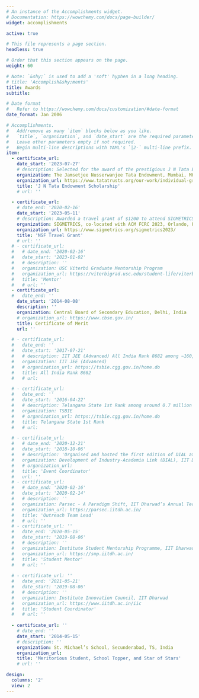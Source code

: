 ```yaml
---
# An instance of the Accomplishments widget.
# Documentation: https://wowchemy.com/docs/page-builder/
widget: accomplishments

active: true

# This file represents a page section.
headless: true

# Order that this section appears on the page.
weight: 60

# Note: `&shy;` is used to add a 'soft' hyphen in a long heading.
# title: 'Accomplish&shy;ments'
title: Awards
subtitle:

# Date format
#   Refer to https://wowchemy.com/docs/customization/#date-format
date_format: Jan 2006

# Accomplishments.
#   Add/remove as many `item` blocks below as you like.
#   `title`, `organization`, and `date_start` are the required parameters.
#   Leave other parameters empty if not required.
#   Begin multi-line descriptions with YAML's `|2-` multi-line prefix.
item:
  - certificate_url: 
    date_start: '2023-07-27'
    # description: Selected for the award of the prestigious J N Tata Endowment Scholarship for the higher education of Indians, for the year 2023-24.
    organization: The Jamsetjee Nusserwanjee Tata Endowment, Mumbai, MH, India
    organization_url: https://www.tatatrusts.org/our-work/individual-grants-programme/education-grants
    title: 'J N Tata Endowment Scholarship'
    # url: ''

  - certificate_url: 
    # date_end: '2020-02-16'
    date_start: '2023-05-11'
    # description: Awarded a travel grant of $1200 to attend SIGMETRICS co-located with ACM FCRC 2023 at Orlando, Florida.
    organization: SIGMETRICS, co-located with ACM FCRC 2023, Orlando, FL, USA
    organization_url: https://www.sigmetrics.org/sigmetrics2023/
    title: 'NSF Travel Grant'
    # url: ''
  # - certificate_url: 
  #   # date_end: '2020-02-16'
  #   date_start: '2023-01-02'
  #   # description: ''
  #   organization: USC Viterbi Graduate Mentorship Program
  #   organization_url: https://viterbigrad.usc.edu/student-life/viterbi-mentorship/
  #   title: 'Mentor'
  #   # url: ''
  - certificate_url: 
  #   date_end: ''
    date_start: '2014-08-08'
    description: ''
    organization: Central Board of Secondary Education, Delhi, India
    # organization_url: https://www.cbse.gov.in/
    title: Certificate of Merit
    url: ''

  # - certificate_url: 
  #   date_end: ''
  #   date_start: '2017-07-21'
  #   # description: IIT JEE (Advanced) All India Rank 8682 among ∼160,000 candidates
  #   organization: IIT JEE (Advanced) 
  #   # organization_url: https://tsbie.cgg.gov.in/home.do
  #   title: All India Rank 8682
  #   # url: 

  # - certificate_url: 
  #   date_end: ''
  #   date_start: '2016-04-22'
  #   # description: Telangana State 1st Rank among around 0.7 million students in first year intermediate examination and under top ten ranks in second year intermediate examination
  #   organization: TSBIE 
  #   # organization_url: https://tsbie.cgg.gov.in/home.do
  #   title: Telangana State 1st Rank
  #   # url: 

  # - certificate_url: 
  #   # date_end: '2020-12-21'
  #   date_start: '2018-10-06'
  #   # description: 'Organised and hosted the first edition of DIAL at IIT Dharwad, leading a student team consisting of 10 students in coordination with 3 faculty members'
  #   organization: Development of Industry-Academia Link (DIAL), IIT Dharwad
  #   # organization_url: 
  #   title: 'Event Coordinator'
  #   url: ''
  # - certificate_url: 
  #   # date_end: '2020-02-16'
  #   date_start: '2020-02-14'
  #   # description: ''
  #   organization: Parsec - A Paradigm Shift, IIT Dharwad’s Annual Tech Fest
  #   organization_url: https://parsec.iitdh.ac.in/
  #   title: 'Outreach Team Lead'
  #   # url: ''
  # - certificate_url: '' 
  #   date_end: '2020-05-15'
  #   date_start: '2019-08-06'
  #   # description: ''
  #   organization: Institute Student Mentorship Programme, IIT Dharwad
  #   organization_url: https://smp.iitdh.ac.in/
  #   title: 'Student Mentor'
  #   # url: ''
  
  # - certificate_url: '' 
  #   date_end: '2021-05-21'
  #   date_start: '2019-08-06'
  #   # description: ''
  #   organization: Institute Innovation Council, IIT Dharwad
  #   organization_url: https://www.iitdh.ac.in/iic
  #   title: 'Student Coordinator'
  #   # url: ''
  
  - certificate_url: '' 
    # date_end: ''
    date_start: '2014-05-15'
    # description: ''
    organization: St. Michael’s School, Secunderabad, TS, India
    organization_url: 
    title: 'Meritorious Student, School Topper, and Star of Stars'
    # url: ''

design:
  columns: '2'
  view: 2
---
```

